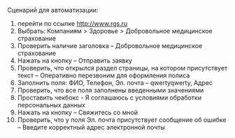 Сценарий для автоматизации:
1. перейти по ссылке http://www.rgs.ru
2. Выбрать: Компаниям > Здоровье > Добровольное медицинское страхование
3. Проверить наличие заголовка – Добровольное медицинское страхование
4. Нажать на кнопку – Отправить заявку
5. Проверить, что открылся раздел страницы, на котором присутствует текст – Оперативно перезвоним
   для оформления полиса
6. Заполнить поля: ФИО, Телефон, Эл. почта – qwertyqwerty, Адрес
7. Проверить, что все поля заполнены введенными значениями
8. Проставить чекбокс - Я соглашаюсь с условиями обработки персональных данных
9. Нажать на кнопку – Свяжитесь со мной
10. Проверить, что у поля Эл. почта присутствует сообщение об ошибке – Введите корректный адрес электронной почты
